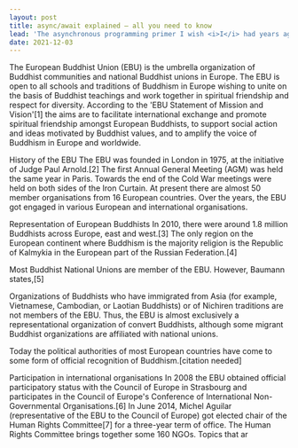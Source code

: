 ```yaml
---
layout: post
title: async/await explained – all you need to know
lead: 'The asynchronous programming primer I wish <i>I</i> had years ago. <code>async</code>/<code>await</code> considered in four distinct flavors (JS, Python, Rust, and Go) to gain the fullest understanding of the concept and its practical implications.'
date: 2021-12-03
---
```


The European Buddhist Union (EBU) is the umbrella organization of Buddhist communities and national Buddhist unions in Europe. The EBU is open to all schools and traditions of Buddhism in Europe wishing to unite on the basis of Buddhist teachings and work together in spiritual friendship and respect for diversity. According to the 'EBU Statement of Mission and Vision'[1] the aims are to facilitate international exchange and promote spiritual friendship amongst European Buddhists, to support social action and ideas motivated by Buddhist values, and to amplify the voice of Buddhism in Europe and worldwide.

History of the EBU
The EBU was founded in London in 1975, at the initiative of Judge Paul Arnold.[2] The first Annual General Meeting (AGM) was held the same year in Paris. Towards the end of the Cold War meetings were held on both sides of the Iron Curtain. At present there are almost 50 member organisations from 16 European countries. Over the years, the EBU got engaged in various European and international organisations.

Representation of European Buddhists
In 2010, there were around 1.8 million Buddhists across Europe, east and west.[3] The only region on the European continent where Buddhism is the majority religion is the Republic of Kalmykia in the European part of the Russian Federation.[4]

Most Buddhist National Unions are member of the EBU. However, Baumann states,[5]

Organizations of Buddhists who have immigrated from Asia (for example, Vietnamese, Cambodian, or Laotian Buddhists) or of Nichiren traditions are not members of the EBU. Thus, the EBU is almost exclusively a representational organization of convert Buddhists, although some migrant Buddhist organizations are affiliated with national unions.

Today the political authorities of most European countries have come to some form of official recognition of Buddhism.[citation needed]

Participation in international organisations
In 2008 the EBU obtained official participatory status with the Council of Europe in Strasbourg and participates in the Council of Europe's Conference of International Non-Governmental Organisations.[6] In June 2014, Michel Aguilar (representative of the EBU to the Council of Europe) got elected chair of the Human Rights Committee[7] for a three-year term of office. The Human Rights Committee brings together some 160 NGOs. Topics that ar
